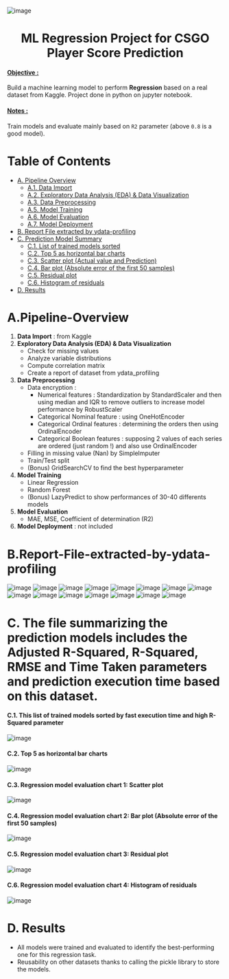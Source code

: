 ![image](https://github.com/user-attachments/assets/f48bbbc6-b0a5-41a1-a5b8-135b71a39d13)

<h1 align="center">ML Regression Project for CSGO Player Score Prediction</h1>

<h4><u>Objective :</u></h4> 
Build a machine learning model to perform <b>Regression</b> based on a real dataset from Kaggle. Project done in python on jupyter notebook.

<h4><u>Notes :</u></h4> 

Train models and evaluate mainly based on `R2` parameter (above `0.8` is a good model).

# Table of Contents

- [A. Pipeline Overview](#apipeline-overview)
  - [A.1. Data Import](#a1-data-import--from-kaggle)
  - [A.2. Exploratory Data Analysis (EDA) & Data Visualization](#a2-exploratory-data-analysis-eda--data-visualization)
  - [A.3. Data Preprocessing](#a3-data-preprocessing)
  - [A.5. Model Training](#a5-model-training)
  - [A.6. Model Evaluation](#a6-model-evaluation)
  - [A.7. Model Deployment](#a7-model-deployment--not-included)
- [B. Report File extracted by ydata-profiling](#breport-file-extracted-by-ydata-profiling)
- [C. Prediction Model Summary](#c-the-file-summarizing-the-prediction-models-includes-the-adjusted-r-squared-r-squared-rmse-and-time-taken-parameters-and-prediction-execution-time-based-on-this-dataset)
  - [C.1. List of trained models sorted](#c1-this-list-of-trained-models-sorted-by-fast-execution-time-and-high-r-squared-parameter)
  - [C.2. Top 5 as horizontal bar charts](#c2-top-5-as-horizontal-bar-charts)
  - [C.3. Scatter plot (Actual value and Prediction)](#c3-regressions-model-evaluation-chart-1-scatter-plot)
  - [C.4. Bar plot (Absolute error of the first 50 samples)](#c4-bar-plot-(absolute-error-of-the-first-50-samples))
  - [C.5. Residual plot](#c5-residual-plot)
  - [C.6. Histogram of residuals](#c6-histogram-of-residuals)
- [D. Results](#d-results)


# A.Pipeline-Overview
1. **Data Import** : from Kaggle
2. **Exploratory Data Analysis (EDA) & Data Visualization**  
   - Check for missing values  
   - Analyze variable distributions  
   - Compute correlation matrix
   - Create a report of dataset from ydata_profiling
3. **Data Preprocessing**  
   - Data encryption :
     - Numerical features : Standardization by StandardScaler and then using median and IQR to remove outliers to increase model performance by RobustScaler
     - Categorical Nominal feature : using OneHotEncoder
     - Categorical Ordinal features : determining the orders then using OrdinalEncoder
     - Categorical Boolean features : supposing 2 values of each series ​​are ordered (just random !) and also use OrdinalEncoder
   - Filling in missing value (Nan) by SimpleImputer
   - Train/Test split
   - (Bonus) GridSearchCV to find the best hyperparameter
5. **Model Training** 
   - Linear Regression  
   - Random Forest
   - (Bonus) LazyPredict to show performances of 30-40 differents models
6. **Model Evaluation** 
   - MAE, MSE, Coefficient of determination (R2)
7. **Model Deployment** : not included

# B.Report-File-extracted-by-ydata-profiling

![image](https://github.com/user-attachments/assets/fc9da2e8-8173-42ba-9132-5937e4b18467)
![image](https://github.com/user-attachments/assets/28dfa042-7af5-4670-bcc4-e56f781b2260)
![image](https://github.com/user-attachments/assets/14072eca-b6cb-43e3-b06d-fb5159874809)
![image](https://github.com/user-attachments/assets/ec3ef25a-2aca-4c06-9185-d1772c83dfd9)
![image](https://github.com/user-attachments/assets/5082ece1-5de2-450e-9df4-3e11c9ef8b2c)
![image](https://github.com/user-attachments/assets/9330c57f-19b7-4528-89d3-b09606c88063)
![image](https://github.com/user-attachments/assets/897b3ef4-6110-4f19-b783-add715c26a0b)
![image](https://github.com/user-attachments/assets/8bcde6cf-4d64-4112-a187-1663788df473)
![image](https://github.com/user-attachments/assets/b6b2e19f-2336-41ec-8f75-a0227762ab67)
![image](https://github.com/user-attachments/assets/9cc01f0d-2671-4edf-99d1-bbe760d2b7fd)
![image](https://github.com/user-attachments/assets/a2277850-8e56-4be3-a099-ebe23eb1bfaa)
![image](https://github.com/user-attachments/assets/4ac2d010-b5eb-4f33-b823-cfbb1425f5b0)
![image](https://github.com/user-attachments/assets/919ef5aa-0a2e-4480-80ad-6b615076183d)
![image](https://github.com/user-attachments/assets/3a7f5fee-3cba-47fe-a282-b4768f129d8c)
![image](https://github.com/user-attachments/assets/236efd5b-ea79-41c8-b1cf-956f4c34d7e5)

# C. The file summarizing the prediction models includes the Adjusted R-Squared, R-Squared, RMSE and Time Taken parameters and prediction execution time based on this dataset. 

#### C.1. This list of trained models sorted by fast execution time and high R-Squared parameter
![image](https://github.com/user-attachments/assets/f3da6eb0-3c7c-4892-9ef7-5a68fa826ffb)

#### C.2. Top 5 as horizontal bar charts
![image](https://github.com/user-attachments/assets/893571c3-061a-4eab-b5b6-c768edd5011a)

#### C.3. Regression model evaluation chart 1: Scatter plot
![image](https://github.com/user-attachments/assets/9fd8143e-88b6-4031-bf50-2e75d407053d)

#### C.4. Regression model evaluation chart 2: Bar plot (Absolute error of the first 50 samples)
![image](https://github.com/user-attachments/assets/75bbbca6-ec70-4b4f-a801-e92f8c1d13f7)

#### C.5. Regression model evaluation chart 3: Residual plot
![image](https://github.com/user-attachments/assets/87fa3f85-439f-4fab-99b9-9aae79881814)

#### C.6. Regression model evaluation chart 4: Histogram of residuals
![image](https://github.com/user-attachments/assets/596ad803-7c6f-4e00-9098-7214fc3923a2)



# D. Results
- All models were trained and evaluated to identify the best-performing one for this regression task.
- Reusability on other datasets thanks to calling the pickle library to store the models.






